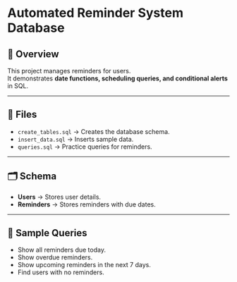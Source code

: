 # Automated Reminder System Database

## 📌 Overview
This project manages reminders for users.  
It demonstrates **date functions, scheduling queries, and conditional alerts** in SQL.

---

## 📂 Files
- `create_tables.sql` → Creates the database schema.  
- `insert_data.sql` → Inserts sample data.  
- `queries.sql` → Practice queries for reminders.  

---

## 🗂️ Schema
- **Users** → Stores user details.  
- **Reminders** → Stores reminders with due dates.  

---

## 🚀 Sample Queries
- Show all reminders due today.  
- Show overdue reminders.  
- Show upcoming reminders in the next 7 days.  
- Find users with no reminders.  
